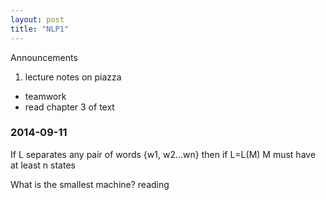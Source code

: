 ```yaml
---
layout: post
title: "NLP1"
---
```


Announcements

1. lecture notes on piazza
- teamwork
- read chapter 3 of text

### 2014-09-11
If L separates any pair of words {w1, w2...wn} then if L=L(M) M must have at least n states

What is the smallest machine? reading
